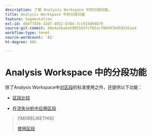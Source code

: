 ```yaml
---
description: 了解 Analysis Workspace 中的分段功能。
title: Analysis Workspace 中的分段功能
feature: Segmentation
exl-id: d8bf7d36-32d7-4652-b744-7cc915d94b79
source-git-commit: 80e4a3ba4a5985563fcf02acf06997b4592261e4
workflow-type: tm+mt
source-wordcount: '41'
ht-degree: 48%

---
```


# Analysis Workspace 中的分段功能

除了Analysis Workspace中[对区段](/help/components/segmentation/segmentation-workflow/t-seg-apply.md)的标准使用之外，还提供以下功能：

* [区段比较](/help/analyze/analysis-workspace/c-panels/c-segment-comparison/segment-comparison.md)

* [在流失分析中应用区段](https://experienceleague.adobe.com/docs/analytics/analyze/analysis-workspace/visualizations/fallout/compare-segments-fallout.html?lang=zh-Hans)

>[!MORELIKETHIS]
>
>[使用区段](segmentation-workflow/t-seg-apply.md)

